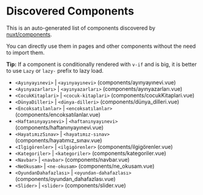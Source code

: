 # Discovered Components

This is an auto-generated list of components discovered by [nuxt/components](https://github.com/nuxt/components).

You can directly use them in pages and other components without the need to import them.

**Tip:** If a component is conditionally rendered with `v-if` and is big, it is better to use `Lazy` or `lazy-` prefix to lazy load.

- `<Ayınyayınevi>` | `<ayınyayınevi>` (components/ayınyayınevi.vue)
- `<Ayınyazarları>` | `<ayınyazarları>` (components/ayınyazarları.vue)
- `<CocukKitaplari>` | `<cocuk-kitaplari>` (components/cocukKitaplari.vue)
- `<DünyaDilleri>` | `<dünya-dilleri>` (components/dünya_dilleri.vue)
- `<Encoksatılanlar>` | `<encoksatılanlar>` (components/encoksatılanlar.vue)
- `<Haftanınyayınevi>` | `<haftanınyayınevi>` (components/haftanınyayınevi.vue)
- `<HayatımızSınav>` | `<hayatımız-sınav>` (components/hayatımız_sınav.vue)
- `<Ilgigörenler>` | `<ilgigörenler>` (components/ilgigörenler.vue)
- `<Kategoriler>` | `<kategoriler>` (components/kategoriler.vue)
- `<Navbar>` | `<navbar>` (components/navbar.vue)
- `<NeOkusam>` | `<ne-okusam>` (components/ne_okusam.vue)
- `<OyundanDahafazlası>` | `<oyundan-dahafazlası>` (components/oyundan_dahafazlası.vue)
- `<Slider>` | `<slider>` (components/slider.vue)
